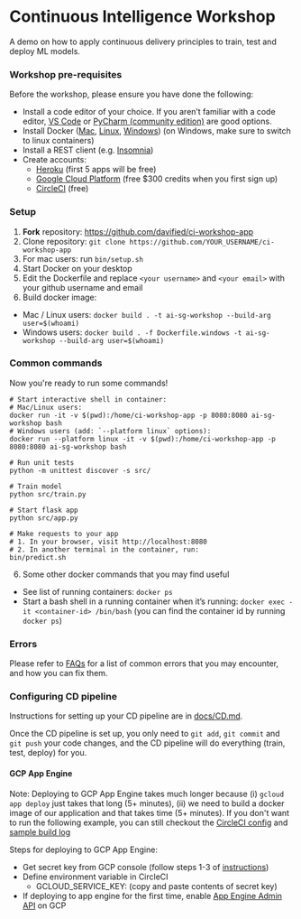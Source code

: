 # Continuous Intelligence Workshop

A demo on how to apply continuous delivery principles to train, test and deploy ML models.

### Workshop pre-requisites

Before the workshop, please ensure you have done the following:
- Install a code editor of your choice. If you aren’t familiar with a code editor, [VS Code](https://code.visualstudio.com/) or [PyCharm (community edition)](https://www.jetbrains.com/pycharm/download/) are good options.
- Install Docker ([Mac](https://docs.docker.com/docker-for-mac/install/), [Linux](https://docs.docker.com/install/linux/docker-ce/ubuntu/), [Windows](https://docs.docker.com/docker-for-windows/install/)) (on Windows, make sure to switch to linux containers)
- Install a REST client (e.g. [Insomnia](https://insomnia.rest/))
- Create accounts:
  - [Heroku](https://heroku.com) (first 5 apps will be free) 
  - [Google Cloud Platform](https://cloud.google.com) (free $300 credits when you first sign up)
  - [CircleCI](https://circleci.com) (free)

### Setup

1. **Fork** repository: https://github.com/davified/ci-workshop-app
2. Clone repository: `git clone https://github.com/YOUR_USERNAME/ci-workshop-app`
3. For mac users: run `bin/setup.sh`
3. Start Docker on your desktop
4. Edit the Dockerfile and replace `<your username>` and `<your email>` with your github username and email
4. Build docker image: 
  - Mac / Linux users: `docker build . -t ai-sg-workshop --build-arg user=$(whoami)`
  - Windows users: `docker build . -f Dockerfile.windows -t ai-sg-workshop --build-arg user=$(whoami)`

### Common commands

Now you're ready to run some commands!

```shell
# Start interactive shell in container:
# Mac/Linux users:
docker run -it -v $(pwd):/home/ci-workshop-app -p 8080:8080 ai-sg-workshop bash
# Windows users (add: `--platform linux` options):
docker run --platform linux -it -v $(pwd):/home/ci-workshop-app -p 8080:8080 ai-sg-workshop bash

# Run unit tests
python -m unittest discover -s src/

# Train model
python src/train.py

# Start flask app
python src/app.py

# Make requests to your app
# 1. In your browser, visit http://localhost:8080
# 2. In another terminal in the container, run:
bin/predict.sh

```

6. Some other docker commands that you may find useful
- See list of running containers: `docker ps`
- Start a bash shell in a running container when it’s running: `docker exec -it <container-id> /bin/bash` (you can find the container id by running `docker ps`)

### Errors

Please refer to [FAQs](./docs/FAQs.md) for a list of common errors that you may encounter, and how you can fix them.

### Configuring CD pipeline

Instructions for setting up your CD pipeline are in [docs/CD.md](./docs/CD.md).

Once the CD pipeline is set up, you only need to `git add`, `git commit` and `git push` your code changes, and the CD pipeline will do everything (train, test, deploy) for you.



#### GCP App Engine
Note: Deploying to GCP App Engine takes much longer because (i) `gcloud app deploy` just takes that long (5+ minutes), (ii) we need to build a docker image of our application and that takes time (5+ minutes). If you don't want to run the following example, you can still checkout the [CircleCI config](https://gist.github.com/davified/c90cabb7e15fdb2ce5a1f6d34f37cef2) and [sample build log](https://circleci.com/gh/davified/ci-workshop-app/42)

Steps for deploying to GCP App Engine:
- Get secret key from GCP console (follow steps 1-3 of [instructions](https://cloud.google.com/sdk/docs/authorizing#authorizing_with_a_service_account))
- Define environment variable in CircleCI
  - GCLOUD_SERVICE_KEY: (copy and paste contents of secret key)
- If deploying to app engine for the first time, enable [App Engine Admin API](https://console.developers.google.com/apis/api/appengine.googleapis.com/overview?project=ai-sg-workshop) on GCP
